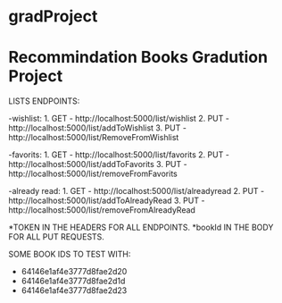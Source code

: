 # gradProject
# Recommindation Books Gradution Project


LISTS ENDPOINTS:

  -wishlist:
    1. GET - http://localhost:5000/list/wishlist
    2. PUT - http://localhost:5000/list/addToWishlist
    3. PUT - http://localhost:5000/list/RemoveFromWishlist

  -favorits:
    1. GET - http://localhost:5000/list/favorits
    2. PUT - http://localhost:5000/list/addToFavorits
    3. PUT - http://localhost:5000/list/removeFromFavorits

  -already read:
    1. GET - http://localhost:5000/list/alreadyread
    2. PUT - http://localhost:5000/list/addToAlreadyRead
    3. PUT - http://localhost:5000/list/removeFromAlreadyRead


*TOKEN IN THE HEADERS FOR ALL ENDPOINTS.
*bookId IN THE BODY FOR ALL PUT REQUESTS.


SOME BOOK IDS TO TEST WITH:
  - 64146e1af4e3777d8fae2d20
  - 64146e1af4e3777d8fae2d1d
  - 64146e1af4e3777d8fae2d23